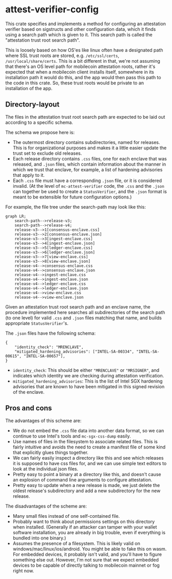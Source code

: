 attest-verifier-config
======================

This crate specifies and implements a method for configuring an attestation
verifier based on sigstructs and other configuration data, which it finds using
a search path which is given to it. This search path is called the "attestation
trust root search path".

This is loosely based on how OS'es like linux often have a designated path where SSL trust roots are stored,
e.g. `/etc/ssl/certs`, `/usr/local/share/certs`. This is a bit different in that,
we're not assuming that there's an OS level path for mobilecoin attestation roots,
rather it's expected that when a mobilecoin client installs itself, somewhere in its installation
path it would do this, and the app would then pass this path to the code in this crate.
So, these trust roots would be private to an installation of the app.

Directory-layout
----------------

The files in the attestation trust root search path are expected to be laid out
according to a specific schema.

The schema we propose here is:

* The outermost directory contains subdirectories, named for releases. This is
  for organizational purposes and makes it a little easier update the trust set
  to exclude old releases.
* Each release directory contains `.css` files, one for each enclave that was released,
  and `.json` files, which contain information about the manner in which we trust
  that enclave, for example, a list of hardening advisories that apply to it.
* Each `.css` file must have a corresponding `.json` file, or it is considered
  invalid. (At the level of `mc-attest-verifier` code, the `.css` and the `.json`
  can together be used to create a `StatusVerifier`, and the `.json` format is
  meant to be extensible for future configuration options.)

For example, the file tree under the search-path may look like this:

```mermaid
graph LR;
    search-path-->release-v3;
    search-path-->release-v4;
    release-v3-->1[consensus-enclave.css]
    release-v3-->2[consensus-enclave.json]
    release-v3-->3[ingest-enclave.css]
    release-v3-->4[ingest-enclave.json]
    release-v3-->5[ledger-enclave.css]
    release-v3-->6[ledger-enclave.json]
    release-v3-->7[view-enclave.css]
    release-v3-->8[view-enclave.json]
    release-v4-->consensus-enclave.css
    release-v4-->consensus-enclave.json
    release-v4-->ingest-enclave.css
    release-v4-->ingest-enclave.json
    release-v4-->ledger-enclave.css
    release-v4-->ledger-enclave.json
    release-v4-->view-enclave.css
    release-v4-->view-enclave.json
```

Given an attestation trust root search path and an enclave name, the procedure
implemented here searches all subdirectories of the search path (to one level) for
valid `.css` and `.json` files matching that name, and builds appropriate `StatusVerifier`'s.

The `.json` files have the following schema:

```
{
    "identity_check": "MRENCLAVE",
    "mitigated_hardening_advisories": ["INTEL-SA-00334", "INTEL-SA-00615", "INTEL-SA-00657"],
}
```

* `identity_check`: This should be either `"MRENCLAVE"` or `"MRSIGNER"`, and indicates which identity we are checking during attestation verification.
* `mitigated_hardening_advisories`: This is the list of Intel SGX hardening advisories that are known to have been mitigated in this signed revision of the enclave.

Pros and cons
-------------

The advantages of this scheme are:

* We do not embed the `.css` file data into another data format, so we can continue to use Intel's
  tools and `mc-sgx-css-dump` easily.
* Use names of files in the filesystem to associate related files. This is fairly intuitive
  and avoids the need to create a manifest file of some kind that explicitly glues things together.
* We can fairly easily inspect a directory like this and see which releases it is supposed to have
  css files for, and we can use simple text editors to look at the individual json files.
* Pretty easy to point a binary at a directory like this, and doesn't cause an explosion of command
  line arguments to configure attestation.
* Pretty easy to update when a new release is made, we just delete the oldest release's subdirectory
  and add a new subdirectory for the new release.

The disadvantages of the scheme are:

* Many small files instead of one self-contained file.
* Probably want to think about permissions settings on this directory when installed.
  (Generally if an attacker can tamper with your wallet software installation,
  you are already in big trouble, even if everything is bundled into one binary.)
* Assumes the presence of a filesystem. This is likely valid on windows/mac/linux/ios/android.
  You might be able to fake this on wasm. For embedded devices, it probably isn't valid,
  and you'll have to figure something else out. However, I'm not sure that we expect embedded
  devices to be capable of directly talking to mobilecoin mainnet or fog right now.
